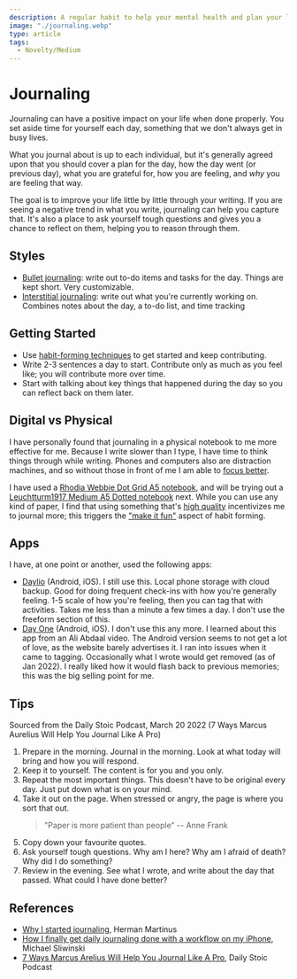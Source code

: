 ```yaml
---
description: A regular habit to help your mental health and plan your life. Styles, tips, apps, and other references.
image: "./journaling.webp"
type: article
tags:
  - Novelty/Medium
---
```


# Journaling

Journaling can have a positive impact on your life when done properly. You set
aside time for yourself each day, something that we don't always get in busy
lives.

What you journal about is up to each individual, but it's generally agreed upon
that you should cover a plan for the day, how the day went (or previous day),
what you are grateful for, how you are feeling, and _why_ you are feeling that
way.

The goal is to improve your life little by little through your writing. If you
are seeing a negative trend in what you write, journaling can help you capture
that. It's also a place to ask yourself tough questions and gives you a chance
to reflect on them, helping you to reason through them.

## Styles

- [Bullet journaling](https://bulletjournal.com/): write out to-do items and
  tasks for the day. Things are kept short. Very customizable.
- [Interstitial journaling](https://nesslabs.com/interstitial-journaling): write
  out what you're currently working on. Combines notes about the day, a to-do
  list, and time tracking

## Getting Started

- Use [habit-forming techniques](/psychology/habits.md) to get started and keep
  contributing.
- Write 2-3 sentences a day to start. Contribute only as much as you feel like;
  you will contribute more over time.
- Start with talking about key things that happened during the day so you can
  reflect back on them later.

## Digital vs Physical

I have personally found that journaling in a physical notebook to me more
effective for me. Because I write slower than I type, I have time to think
things through while writing. Phones and computers also are distraction
machines, and so without those in front of me I am able to
[focus better](/productivity/focus.md).

I have used a
[Rhodia Webbie Dot Grid A5 notebook](https://www.amazon.ca/dp/B006CQSRDS/), and
will be trying out a
[Leuchtturm1917 Medium A5 Dotted notebook](https://www.amazon.ca/dp/B002TSIMW4/)
next. While you can use any kind of paper, I find that using something that's
[high quality](/writing/quality.md) incentivizes me to journal more; this
triggers the ["make it fun"](/psychology/habits.md#forming-habits) aspect of
habit forming.

## Apps

I have, at one point or another, used the following apps:

- [Daylio](https://daylio.net/) (Android, iOS). I still use this. Local phone
  storage with cloud backup. Good for doing frequent check-ins with how you're
  generally feeling. 1-5 scale of how you're feeling, then you can tag that with
  activities. Takes me less than a minute a few times a day. I don't use the
  freeform section of this.
- [Day One](https://dayoneapp.com/) (Android, iOS). I don't use this any more. I
  learned about this app from an Ali Abdaal video. The Android version seems to
  not get a lot of love, as the website barely advertises it. I ran into issues
  when it came to tagging. Occasionally what I wrote would get removed (as of
  Jan 2022). I really liked how it would flash back to previous memories; this
  was the big selling point for me.

## Tips

Sourced from the Daily Stoic Podcast, March 20 2022 (7 Ways Marcus Aurelius Will
Help You Journal Like A Pro)

1. Prepare in the morning. Journal in the morning. Look at what today will bring
   and how you will respond.
2. Keep it to yourself. The content is for you and you only.
3. Repeat the most important things. This doesn't have to be original every day.
   Just put down what is on your mind.
4. Take it out on the page. When stressed or angry, the page is where you sort
   that out.
   > "Paper is more patient than people" -- Anne Frank
5. Copy down your favourite quotes.
6. Ask yourself tough questions. Why am I here? Why am I afraid of death? Why
   did I do something?
7. Review in the evening. See what I wrote, and write about the day that passed.
   What could I have done better?

## References

- [Why I started journaling](https://herman.bearblog.dev/why-i-journal/), Herman
  Martinus
- [How I finally get daily journaling done with a workflow on my iPhone](https://michael.team/journal/),
  Michael Sliwinski
- [7 Ways Marcus Arelius Will Help You Journal Like A Pro](https://open.spotify.com/episode/2Pd8FVETCKTsZJEDanxgRT?si=eee3daf897ca4f0a),
  Daily Stoic Podcast
